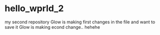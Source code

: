 # hello_wprld_2
my second repository
Glow is making first changes in the file and want to save it
Glow is making econd change.. hehehe
